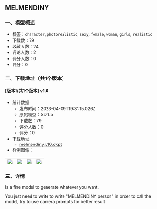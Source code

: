 ## MELMENDINY
### 一、模型概述

- 标签：`character`, `photorealistic`, `sexy`, `female`, `woman`, `girls`, `realistic`
- 下载数：79
- 收藏人数：24
- 评论人数：2
- 评分人数：0
- 评分：0

### 二、下载地址（共1个版本）

#### [版本1/共1个版本] v1.0

- 统计数据
  - 发布时间：2023-04-09T19:31:15.026Z
  - 原始模型：SD 1.5
  - 下载数：79
  - 评分人数：0
  - 评分：0
- 下载地址
  - [melmendiny_v10.ckpt](https://civitai.com/api/download/models/41052)
- 样例图像：

| <img src="https://image.civitai.com/xG1nkqKTMzGDvpLrqFT7WA/48f2c0b1-72f6-48c2-5420-98690323b700/width=450/538052.jpeg" /> | <img src="https://image.civitai.com/xG1nkqKTMzGDvpLrqFT7WA/a5fe3015-c56e-4fb0-0fd9-9f4523f4c700/width=450/453807.jpeg" /> | <img src="https://image.civitai.com/xG1nkqKTMzGDvpLrqFT7WA/88339a76-631f-4483-62a6-0eafbcefb100/width=450/538051.jpeg" /> | <img src="https://image.civitai.com/xG1nkqKTMzGDvpLrqFT7WA/fc4c64bd-13d0-4fbb-46ec-1e63a312a100/width=450/453810.jpeg" /> |
| ---- | ---- | ---- | ---- |


### 三、详情
<p>Is a fine model to generate whatever you want.</p><p>You just need to write to write "MELMENDINY person" in order to call the model, try to use camera prompts for better result</p>